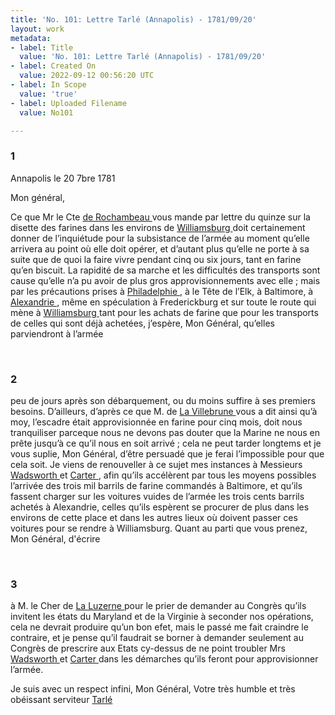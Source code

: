 ```yaml
---
title: 'No. 101: Lettre Tarlé (Annapolis) - 1781/09/20'
layout: work
metadata:
- label: Title
  value: 'No. 101: Lettre Tarlé (Annapolis) - 1781/09/20'
- label: Created On
  value: 2022-09-12 00:56:20 UTC
- label: In Scope
  value: 'true'
- label: Uploaded Filename
  value: No101

---
```

<div class="pages">
<div id="page-32541578">
<h3><a name="page-32541578">1</a></h3>
<div class="page-content">
<p>Annapolis le 20 7bre 1781</p>
<p>Mon général,</p>
<p>Ce que Mr le Cte <a href="../subjects/32166229.html" title="Jean-Baptiste Donatien de Vimeur de Rochambeau; 1725-1807"> de Rochambeau </a> vous mande par lettre du quinze <span class="line-break"> </span>sur la disette des farines dans les environs de <a href="../subjects/32163317.html" title=" Williamsburg, Virginia"> Williamsburg </a> doit <span class="line-break"> </span>certainement donner de l’inquiétude pour la subsistance de l’armée au <span class="line-break"> </span>moment qu’elle arrivera au point où elle doit opérer, et d’autant plus <span class="line-break"> </span>qu’elle ne porte à sa suite que de quoi la faire vivre pendant cinq ou <span class="line-break"> </span>six jours, tant en farine qu’en biscuit. La rapidité de sa <span class="line-break"> </span>marche et les difficultés des transports sont cause qu’elle n’a pu <span class="line-break"> </span>avoir de plus gros approvisionnements avec elle ; mais par les <span class="line-break"> </span>précautions prises à <a href="../subjects/32162804.html" title="Philadelphia, Pennsylvania"> Philadelphie </a> , à le Tête de l’Elk, à <span class="line-break"> </span>Baltimore, à <a href="../subjects/32162805.html" title="Alexandria, Virginia"> Alexandrie </a> , même en spéculation à Frederickburg <span class="line-break"> </span>et sur toute le route qui mène à <a href="../subjects/32163317.html" title=" Williamsburg, Virginia"> Williamsburg </a> tant pour les <span class="line-break"> </span>achats de farine que pour les transports de celles qui sont déjà <span class="line-break"> </span>achetées, j’espère, Mon Général, qu’elles parviendront à l’armée </p>
</div>
</div>
<br />
<div id="page-32541579">
<h3><a name="page-32541579">2</a></h3>
<div class="page-content">
<p>peu de jours après son débarquement, ou du moins suffire <span class="line-break"> </span>à ses premiers besoins. D’ailleurs, d’après ce <span class="line-break"> </span>que M. de  <a href="../subjects/32069526.html" title="Jacques-Aimé Le Saige de La Villèsbrunne"> La Villebrune </a> vous a dit ainsi qu’à moy, l’escadre était <span class="line-break"> </span>approvisionnée en farine pour cinq mois, doit nous tranquiliser <span class="line-break"> </span>parceque nous ne devons pas douter que la Marine ne nous en prête <span class="line-break"> </span>jusqu’à ce qu’il nous en soit arrivé ; cela ne peut tarder longtems <span class="line-break"> </span>et je vous suplie, Mon Général, d’être persuadé que je ferai <span class="line-break"> </span>l’impossible pour que cela soit. Je viens de renouveller à ce sujet <span class="line-break"> </span>mes instances à Messieurs <a href="../subjects/32166535.html" title="Jeremiah Wadsworth; 1743-1804"> Wadsworth </a> et  <a href="../subjects/32069528.html" title="John Barker Church aka John Carter; 1748-1818"> Carter </a>, afin qu’ils <span class="line-break"> </span>accélèrent par tous les moyens possibles l’arrivée des trois mil <span class="line-break"> </span>barrils de farine commandés à Baltimore, et qu’ils fassent charger <span class="line-break"> </span>sur les voitures vuides de l’armée les trois cents barrils achetés <span class="line-break"> </span>à Alexandrie, celles qu’ils espèrent se procurer de plus dans <span class="line-break"> </span>les environs de cette place et dans les autres lieux où doivent <span class="line-break"> </span>passer ces voitures pour se rendre à Williamsburg. <span class="line-break"> </span>Quant au parti que vous prenez, Mon Général, d'écrire</p>
</div>
</div>
<br />
<div id="page-32541580">
<h3><a name="page-32541580">3</a></h3>
<div class="page-content">
<p>à M. le Cher de <a href="../subjects/32166453.html" title="Ann-César de la Luzerne; 1741-1791"> La Luzerne </a> pour le prier de demander au Congrès <span class="line-break"> </span>qu’ils invitent les états du Maryland et de la Virginie à <span class="line-break"> </span>seconder nos opérations, cela ne devrait produire qu’un bon efet, <span class="line-break"> </span>mais le passé me fait craindre le contraire, et je pense qu’il <span class="line-break"> </span>faudrait se borner à demander seulement au Congrès de <span class="line-break"> </span>prescrire aux Etats cy-dessus de ne point troubler <span class="line-break"> </span>Mrs <a href="../subjects/32166535.html" title="Jeremiah Wadsworth; 1743-1804"> Wadsworth </a> et <a href="../subjects/32069528.html" title="John Barker Church aka John Carter; 1748-1818"> Carter </a> dans les démarches qu’ils <span class="line-break"> </span>feront pour approvisionner l’armée.</p>
<p>Je suis avec un respect infini, <span class="line-break"> </span>Mon Général, <span class="line-break"> </span>Votre très humble et très obéissant serviteur <span class="line-break"> </span><a href="../subjects/32163025.html" title="Benoît-Joseph de Tarlé; 1735-1797"> Tarlé </a><span class="line-break"> </span></p>
</div>
</div>
<br />
</div>

